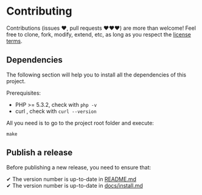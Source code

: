 Contributing
============

Contributions (issues ♥, pull requests ♥♥♥) are more than welcome! Feel free to
clone, fork, modify, extend, etc, as long as you respect the
[license terms](../LICENSE).


Dependencies
------------

The following section will help you to install all the dependencies of this
project.

Prerequisites:
  - PHP >= 5.3.2, check with `php -v`
  - curl , check with `curl --version`

All you need is to go to the project root folder and execute:

    make


Publish a release
-----------------

Before publishing a new release, you need to ensure that:

✔ The version number is up-to-date in [README.md](../README.md)  
✔ The version number is up-to-date in [docs/install.md](../docs/README.md)  
